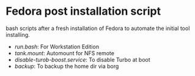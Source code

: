 # Fedora post installation script

bash scripts after a fresh installation of Fedora to automate the initial tool installing.

- *run.bash*: For Workstation Edition
- *tank.mount*: Automount for NFS remote
- *disable-turob-boost.service*: To disable Turbo at boot
- *backup*: To backup the home dir via borg
